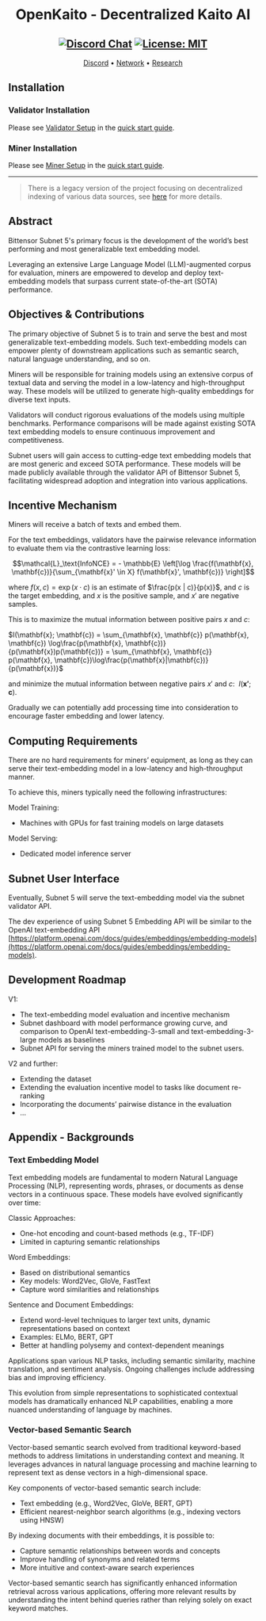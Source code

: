 <div align="center">

# **OpenKaito - Decentralized Kaito AI** <!-- omit in toc -->

[![Discord Chat](https://img.shields.io/discord/308323056592486420.svg)](https://discord.gg/bittensor)
[![License: MIT](https://img.shields.io/badge/License-MIT-yellow.svg)](https://opensource.org/licenses/MIT)
---

[Discord](https://discord.gg/bittensor) • [Network](https://taostats.io/) • [Research](https://bittensor.com/whitepaper)
</div>

## Installation

### Validator Installation

Please see [Validator Setup](https://github.com/MetaSearch-IO/decentralized-search/blob/main/quickstart.md#validator-setup) in the [quick start guide](https://github.com/MetaSearch-IO/decentralized-search/blob/main/quickstart.md).

### Miner Installation

Please see [Miner Setup](https://github.com/MetaSearch-IO/decentralized-search/blob/main/quickstart.md#miner-setup) in the [quick start guide](https://github.com/MetaSearch-IO/decentralized-search/blob/main/quickstart.md).

---

> There is a legacy version of the project focusing on decentralized indexing of various data sources, see [here](./docs/openkaito_v0_legacy.md) for more details.

## Abstract

Bittensor Subnet 5's primary focus is the development of the world’s best performing and most generalizable text embedding model.

Leveraging an extensive Large Language Model (LLM)-augmented corpus for evaluation, miners are empowered to develop and deploy text-embedding models that surpass current state-of-the-art (SOTA) performance.

## Objectives & Contributions

The primary objective of Subnet 5 is to train and serve the best and most generalizable text-embedding models. Such text-embedding models can empower plenty of downstream applications such as semantic search, natural language understanding, and so on.

Miners will be responsible for training models using an extensive corpus of textual data and serving the model in a low-latency and high-throughput way. These models will be utilized to generate high-quality embeddings for diverse text inputs.

Validators will conduct rigorous evaluations of the models using multiple benchmarks. Performance comparisons will be made against existing SOTA text embedding models to ensure continuous improvement and competitiveness.

Subnet users will gain access to cutting-edge text embedding models that are most generic and exceed SOTA performance. These models will be made publicly available through the validator API of Bittensor Subnet 5, facilitating widespread adoption and integration into various applications.

## Incentive Mechanism

Miners will receive a batch of texts and embed them.

For the text embeddings, validators have the pairwise relevance information to evaluate them via the contrastive learning loss:

```math
\mathcal{L}_\text{InfoNCE} = - \mathbb{E} \left[\log \frac{f(\mathbf{x}, \mathbf{c})}{\sum_{\mathbf{x}' \in X} f(\mathbf{x}', \mathbf{c})} \right]
```

where $f(x,c) = \exp{(x \cdot c)}$ is an estimate of $\frac{p(x | c)}{p(x)}$, and $c$ is the target embedding, and $x$ is the positive sample, and $x'$ are negative samples.

This is to maximize the mutual information between positive pairs $x$ and $c$:

$I(\mathbf{x}; \mathbf{c}) = \sum_{\mathbf{x}, \mathbf{c}} p(\mathbf{x}, \mathbf{c}) \log\frac{p(\mathbf{x}, \mathbf{c})}{p(\mathbf{x})p(\mathbf{c})} = \sum_{\mathbf{x}, \mathbf{c}} p(\mathbf{x}, \mathbf{c})\log\frac{p(\mathbf{x}|\mathbf{c})}{p(\mathbf{x})}$

and minimize the mutual information between negative pairs $x'$ and $c$:  $I(\mathbf{x'}; \mathbf{c})$.

Gradually we can potentially add processing time into consideration to encourage faster embedding and lower latency.

## Computing Requirements

There are no hard requirements for miners’ equipment, as long as they can serve their text-embedding model in a low-latency and high-throughput manner.

To achieve this, miners typically need the following infrastructures:

Model Training:

- Machines with GPUs for fast training models on large datasets

Model Serving:

- Dedicated model inference server

## Subnet User Interface

Eventually, Subnet 5 will serve the text-embedding model via the subnet validator API.

The dev experience of using Subnet 5 Embedding API will be similar to the OpenAI text-embedding API [https://platform.openai.com/docs/guides/embeddings/embedding-models](https://platform.openai.com/docs/guides/embeddings/embedding-models).

## Development Roadmap

V1:

- The text-embedding model evaluation and incentive mechanism
- Subnet dashboard with model performance growing curve, and comparison to OpenAI text-embedding-3-small and text-embedding-3-large models as baselines
- Subnet API for serving the miners trained model to the subnet users.

V2 and further:

- Extending the dataset
- Extending the evaluation incentive model to tasks like document re-ranking
- Incorporating the documents’ pairwise distance in the evaluation
- …

## Appendix - Backgrounds

### Text Embedding Model

Text embedding models are fundamental to modern Natural Language Processing (NLP), representing words, phrases, or documents as dense vectors in a continuous space. These models have evolved significantly over time:

Classic Approaches:

- One-hot encoding and count-based methods (e.g., TF-IDF)
- Limited in capturing semantic relationships

Word Embeddings:

- Based on distributional semantics
- Key models: Word2Vec, GloVe, FastText
- Capture word similarities and relationships

Sentence and Document Embeddings:

- Extend word-level techniques to larger text units, dynamic representations based on context
- Examples: ELMo, BERT, GPT
- Better at handling polysemy and context-dependent meanings

Applications span various NLP tasks, including semantic similarity, machine translation, and sentiment analysis. Ongoing challenges include addressing bias and improving efficiency.

This evolution from simple representations to sophisticated contextual models has dramatically enhanced NLP capabilities, enabling a more nuanced understanding of language by machines.

### Vector-based Semantic Search

Vector-based semantic search evolved from traditional keyword-based methods to address limitations in understanding context and meaning. It leverages advances in natural language processing and machine learning to represent text as dense vectors in a high-dimensional space.

Key components of vector-based semantic search include:

- Text embedding (e.g., Word2Vec, GloVe, BERT, GPT)
- Efficient nearest-neighbor search algorithms (e.g., indexing vectors using HNSW)

By indexing documents with their embeddings, it is possible to:

- Capture semantic relationships between words and concepts
- Improve handling of synonyms and related terms
- More intuitive and context-aware search experiences

Vector-based semantic search has significantly enhanced information retrieval across various applications, offering more relevant results by understanding the intent behind queries rather than relying solely on exact keyword matches.
